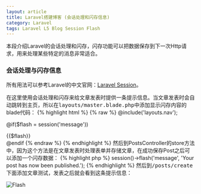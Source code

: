 ```yaml
---
layout: article
title: Laravel搭建博客 (会话处理和闪存信息)
category: Laravel
tags: Laravel L5 Blog Session Flash
---
```

本段介绍Laravel的会话处理和闪存，闪存功能可以把数据保存到下一次Http请求，用来处理某些特定的消息非常适合。

### 会话处理与闪存信息
所有用法可以参考Laravel的中文官网：[Laravel Session](https://d.laravel-china.org/docs/5.1/session#基本用法)。

在这里使用会话处理和闪存来给文章发表时提供一条提示信息。当文章发表时会自动跳转到主页，所以在<samp>layouts/master.blade.php</samp>中添加显示闪存内容的blade代码：
{% highlight html %}
{% raw %}
@include('layouts.nav');
    
@if($flash = session('message'))
<div class="alert alert-success" role="alert">
  {{$flash}}
</div>
@endif
{% endraw %}
{% endhighlight %}
然后到PostsController的store方法中，因为这个方法是在文章发表时处理表单并存储文章，在成功保存Post之后可以添加一个闪存数据：
{% highlight php %}
session()->flash('message', 'Your post has now been published.');
{% endhighlight %}
然后到<samp>/posts/create</samp>下面添加文章测试，发表之后就会看到这条提示信息：

![Flash](http://ozwfmed7j.bkt.clouddn.com/Laravel-Blog-9.png)
